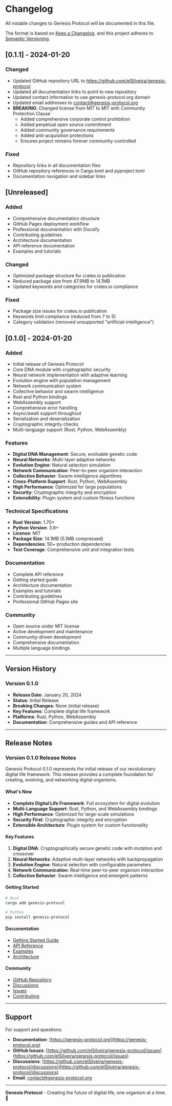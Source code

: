 # Changelog

All notable changes to Genesis Protocol will be documented in this file.

The format is based on [Keep a Changelog](https://keepachangelog.com/en/1.0.0/),
and this project adheres to [Semantic Versioning](https://semver.org/spec/v2.0.0.html).

## [0.1.1] - 2024-01-20

### Changed
- Updated GitHub repository URL to https://github.com/elSilveira/genesis-protocol
- Updated all documentation links to point to new repository
- Updated contact information to use genesis-protocol.org domain
- Updated email addresses to contact@genesis-protocol.org
- **BREAKING**: Changed license from MIT to MIT with Community Protection Clause
  - Added comprehensive corporate control prohibition
  - Added perpetual open source commitment
  - Added community governance requirements
  - Added anti-acquisition protections
  - Ensures project remains forever community-controlled

### Fixed
- Repository links in all documentation files
- GitHub repository references in Cargo.toml and pyproject.toml
- Documentation navigation and sidebar links

## [Unreleased]

### Added
- Comprehensive documentation structure
- GitHub Pages deployment workflow
- Professional documentation with Docsify
- Contributing guidelines
- Architecture documentation
- API reference documentation
- Examples and tutorials

### Changed
- Optimized package structure for crates.io publication
- Reduced package size from 47.9MB to 14.1MB
- Updated keywords and categories for crates.io compliance

### Fixed
- Package size issues for crates.io publication
- Keywords limit compliance (reduced from 7 to 5)
- Category validation (removed unsupported "artificial-intelligence")

## [0.1.0] - 2024-01-20

### Added
- Initial release of Genesis Protocol
- Core DNA module with cryptographic security
- Neural network implementation with adaptive learning
- Evolution engine with population management
- Network communication system
- Collective behavior and swarm intelligence
- Rust and Python bindings
- WebAssembly support
- Comprehensive error handling
- Async/await support throughout
- Serialization and deserialization
- Cryptographic integrity checks
- Multi-language support (Rust, Python, WebAssembly)

### Features
- **Digital DNA Management**: Secure, evolvable genetic code
- **Neural Networks**: Multi-layer adaptive networks
- **Evolution Engine**: Natural selection simulation
- **Network Communication**: Peer-to-peer organism interaction
- **Collective Behavior**: Swarm intelligence algorithms
- **Cross-Platform Support**: Rust, Python, WebAssembly
- **High Performance**: Optimized for large populations
- **Security**: Cryptographic integrity and encryption
- **Extensibility**: Plugin system and custom fitness functions

### Technical Specifications
- **Rust Version**: 1.70+
- **Python Version**: 3.8+
- **License**: MIT
- **Package Size**: 14.1MB (5.1MB compressed)
- **Dependencies**: 50+ production dependencies
- **Test Coverage**: Comprehensive unit and integration tests

### Documentation
- Complete API reference
- Getting started guide
- Architecture documentation
- Examples and tutorials
- Contributing guidelines
- Professional GitHub Pages site

### Community
- Open source under MIT license
- Active development and maintenance
- Community-driven development
- Comprehensive documentation
- Multiple language bindings

---

## Version History

### Version 0.1.0
- **Release Date**: January 20, 2024
- **Status**: Initial Release
- **Breaking Changes**: None (initial release)
- **Key Features**: Complete digital life framework
- **Platforms**: Rust, Python, WebAssembly
- **Documentation**: Comprehensive guides and API reference

---

## Release Notes

### Version 0.1.0 Release Notes

Genesis Protocol 0.1.0 represents the initial release of our revolutionary digital life framework. This release provides a complete foundation for creating, evolving, and networking digital organisms.

#### What's New
- **Complete Digital Life Framework**: Full ecosystem for digital evolution
- **Multi-Language Support**: Rust, Python, and WebAssembly bindings
- **High Performance**: Optimized for large-scale simulations
- **Security First**: Cryptographic integrity and encryption
- **Extensible Architecture**: Plugin system for custom functionality

#### Key Features
1. **Digital DNA**: Cryptographically secure genetic code with mutation and crossover
2. **Neural Networks**: Adaptive multi-layer networks with backpropagation
3. **Evolution Engine**: Natural selection with configurable parameters
4. **Network Communication**: Real-time peer-to-peer organism interaction
5. **Collective Behavior**: Swarm intelligence and emergent patterns

#### Getting Started
```bash
# Rust
cargo add genesis-protocol

# Python
pip install genesis-protocol
```

#### Documentation
- [Getting Started Guide](https://genesis-protocol.org/getting-started)
- [API Reference](https://genesis-protocol.org/api-reference)
- [Examples](https://genesis-protocol.org/examples)
- [Architecture](https://genesis-protocol.org/architecture)

#### Community
- [GitHub Repository](https://github.com/genesis-protocol/core)
- [Discussions](https://github.com/genesis-protocol/core/discussions)
- [Issues](https://github.com/genesis-protocol/core/issues)
- [Contributing](https://genesis-protocol.org/contributing)

---

## Support

For support and questions:
- **Documentation**: [https://genesis-protocol.org](https://genesis-protocol.org)
- **GitHub Issues**: [https://github.com/elSilveira/genesis-protocol/issues](https://github.com/elSilveira/genesis-protocol/issues)
- **Discussions**: [https://github.com/elSilveira/genesis-protocol/discussions](https://github.com/elSilveira/genesis-protocol/discussions)
- **Email**: [contact@genesis-protocol.org](mailto:contact@genesis-protocol.org)

---

**Genesis Protocol** - Creating the future of digital life, one organism at a time. 🧬 